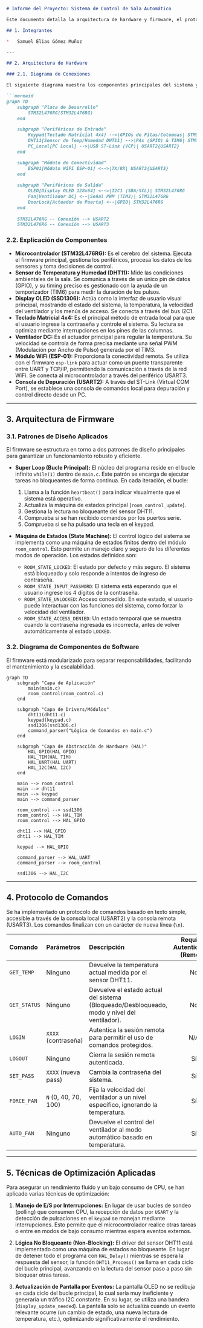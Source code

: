 
```markdown
# Informe del Proyecto: Sistema de Control de Sala Automático

Este documento detalla la arquitectura de hardware y firmware, el protocolo de comunicación y las técnicas de optimización empleadas en el desarrollo del sistema de control de sala.

## 1. Integrantes

*   Samuel Elias Gómez Muñoz

---

## 2. Arquitectura de Hardware

### 2.1. Diagrama de Conexiones

El siguiente diagrama muestra los componentes principales del sistema y cómo se interconectan con el microcontrolador STM32.

```mermaid
graph TD
    subgraph "Placa de Desarrollo"
        STM32L476RG(STM32L476RG)
    end

    subgraph "Periféricos de Entrada"
        Keypad[Teclado Matricial 4x4] -->|GPIOs de Filas/Columnas| STM32L476RG
        DHT11[Sensor de Temp/Humedad DHT11] -->|PAx (GPIO) & TIM6| STM32L476RG
        PC_Local[PC Local] -->|USB ST-Link (VCP)| USART2{USART2}
    end

    subgraph "Módulo de Conectividad"
        ESP01[Módulo WiFi ESP-01] <-->|TX/RX| USART3{USART3}
    end
    
    subgraph "Periféricos de Salida"
        OLED[Display OLED 128x64] <-->|I2C1 (SDA/SCL)| STM32L476RG
        Fan[Ventilador DC] <--|Señal PWM (TIM3)| STM32L476RG
        DoorLock[Actuador de Puerta] <--|GPIO| STM32L476RG
    end
    
    STM32L476RG -- Conexión --> USART2
    STM32L476RG -- Conexión --> USART3
```

### 2.2. Explicación de Componentes

*   **Microcontrolador (STM32L476RG):** Es el cerebro del sistema. Ejecuta el firmware principal, gestiona los periféricos, procesa los datos de los sensores y toma decisiones de control.
*   **Sensor de Temperatura y Humedad (DHT11):** Mide las condiciones ambientales de la sala. Se comunica a través de un único pin de datos (GPIO), y su timing preciso es gestionado con la ayuda de un temporizador (TIM6) para medir la duración de los pulsos.
*   **Display OLED (SSD1306):** Actúa como la interfaz de usuario visual principal, mostrando el estado del sistema, la temperatura, la velocidad del ventilador y los menús de acceso. Se conecta a través del bus I2C1.
*   **Teclado Matricial 4x4:** Es el principal método de entrada local para que el usuario ingrese la contraseña y controle el sistema. Su lectura se optimiza mediante interrupciones en los pines de las columnas.
*   **Ventilador DC:** Es el actuador principal para regular la temperatura. Su velocidad se controla de forma precisa mediante una señal PWM (Modulación por Ancho de Pulso) generada por el TIM3.
*   **Módulo WiFi (ESP-01):** Proporciona la conectividad remota. Se utiliza con el firmware `esp-link` para actuar como un puente transparente entre UART y TCP/IP, permitiendo la comunicación a través de la red WiFi. Se conecta al microcontrolador a través del periférico USART3.
*   **Consola de Depuración (USART2):** A través del ST-Link (Virtual COM Port), se establece una consola de comandos local para depuración y control directo desde un PC.

---

## 3. Arquitectura de Firmware

### 3.1. Patrones de Diseño Aplicados

El firmware se estructura en torno a dos patrones de diseño principales para garantizar un funcionamiento robusto y eficiente.

*   **Super Loop (Bucle Principal):** El núcleo del programa reside en el bucle infinito `while(1)` dentro de `main.c`. Este patrón se encarga de ejecutar tareas no bloqueantes de forma continua. En cada iteración, el bucle:
    1.  Llama a la función `heartbeat()` para indicar visualmente que el sistema está operativo.
    2.  Actualiza la máquina de estados principal (`room_control_update`).
    3.  Gestiona la lectura no bloqueante del sensor DHT11.
    4.  Comprueba si se han recibido comandos por los puertos serie.
    5.  Comprueba si se ha pulsado una tecla en el keypad.

*   **Máquina de Estados (State Machine):** El control lógico del sistema se implementa como una máquina de estados finitos dentro del módulo `room_control`. Esto permite un manejo claro y seguro de los diferentes modos de operación. Los estados definidos son:
    *   `ROOM_STATE_LOCKED`: El estado por defecto y más seguro. El sistema está bloqueado y solo responde a intentos de ingreso de contraseña.
    *   `ROOM_STATE_INPUT_PASSWORD`: El sistema está esperando que el usuario ingrese los 4 dígitos de la contraseña.
    *   `ROOM_STATE_UNLOCKED`: Acceso concedido. En este estado, el usuario puede interactuar con las funciones del sistema, como forzar la velocidad del ventilador.
    *   `ROOM_STATE_ACCESS_DENIED`: Un estado temporal que se muestra cuando la contraseña ingresada es incorrecta, antes de volver automáticamente al estado `LOCKED`.

### 3.2. Diagrama de Componentes de Software

El firmware está modularizado para separar responsabilidades, facilitando el mantenimiento y la escalabilidad.

```mermaid
graph TD
    subgraph "Capa de Aplicación"
        main(main.c)
        room_control(room_control.c)
    end

    subgraph "Capa de Drivers/Módulos"
        dht11(dht11.c)
        keypad(keypad.c)
        ssd1306(ssd1306.c)
        command_parser("Lógica de Comandos en main.c")
    end

    subgraph "Capa de Abstracción de Hardware (HAL)"
        HAL_GPIO(HAL GPIO)
        HAL_TIM(HAL TIM)
        HAL_UART(HAL UART)
        HAL_I2C(HAL I2C)
    end

    main --> room_control
    main --> dht11
    main --> keypad
    main --> command_parser

    room_control --> ssd1306
    room_control --> HAL_TIM
    room_control --> HAL_GPIO

    dht11 --> HAL_GPIO
    dht11 --> HAL_TIM
    
    keypad --> HAL_GPIO
    
    command_parser --> HAL_UART
    command_parser --> room_control
    
    ssd1306 --> HAL_I2C
```

---

## 4. Protocolo de Comandos

Se ha implementado un protocolo de comandos basado en texto simple, accesible a través de la consola local (USART2) y la consola remota (USART3). Los comandos finalizan con un carácter de nueva línea (`\n`).

| Comando         | Parámetros        | Descripción                                                                 | Requiere Autenticación (Remoto) | Requiere Estado Desbloqueado |
|:----------------|:------------------|:----------------------------------------------------------------------------|:-------------------------------:|:----------------------------:|
| `GET_TEMP`      | Ninguno           | Devuelve la temperatura actual medida por el sensor DHT11.                  | No                              | No                           |
| `GET_STATUS`    | Ninguno           | Devuelve el estado actual del sistema (Bloqueado/Desbloqueado, modo y nivel del ventilador). | No                              | No                           |
| `LOGIN`         | `XXXX` (contraseña) | Autentica la sesión remota para permitir el uso de comandos protegidos.       | N/A                             | No                           |
| `LOGOUT`        | Ninguno           | Cierra la sesión remota autenticada.                                        | Sí                              | No                           |
| `SET_PASS`      | `XXXX` (nueva pass) | Cambia la contraseña del sistema.                                           | Sí                              | Sí                           |
| `FORCE_FAN`     | `N` (0, 40, 70, 100) | Fija la velocidad del ventilador a un nivel específico, ignorando la temperatura. | Sí                              | Sí                           |
| `AUTO_FAN`      | Ninguno           | Devuelve el control del ventilador al modo automático basado en temperatura.  | Sí                              | Sí                           |

---

## 5. Técnicas de Optimización Aplicadas

Para asegurar un rendimiento fluido y un bajo consumo de CPU, se han aplicado varias técnicas de optimización:

1.  **Manejo de E/S por Interrupciones:** En lugar de usar bucles de sondeo (polling) que consumen CPU, la recepción de datos por `USART` y la detección de pulsaciones en el `keypad` se manejan mediante interrupciones. Esto permite que el microcontrolador realice otras tareas o entre en modos de bajo consumo mientras espera eventos externos.

2.  **Lógica No Bloqueante (Non-Blocking):** El driver del sensor DHT11 está implementado como una máquina de estados no bloqueante. En lugar de detener todo el programa con `HAL_Delay()` mientras se espera la respuesta del sensor, la función `DHT11_Process()` se llama en cada ciclo del bucle principal, avanzando en la lectura del sensor paso a paso sin bloquear otras tareas.

3.  **Actualización de Pantalla por Eventos:** La pantalla OLED no se redibuja en cada ciclo del bucle principal, lo cual sería muy ineficiente y generaría un tráfico I2C constante. En su lugar, se utiliza una bandera (`display_update_needed`). La pantalla solo se actualiza cuando un evento relevante ocurre (un cambio de estado, una nueva lectura de temperatura, etc.), optimizando significativamente el rendimiento.
```

